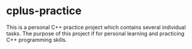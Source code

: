 # cplus-practice
This is a personal C++ practice project which contains several individual tasks. The purpose of this project if for personal learning and practicing C++ programming skills. 
